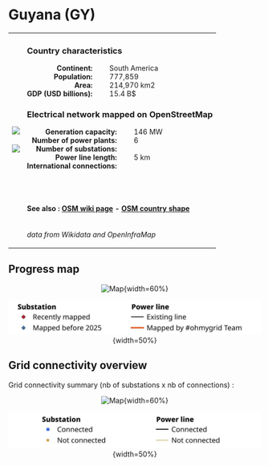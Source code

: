 # Guyana (GY)

<table width="90%">
<tr>
<td>
<img src="http://commons.wikimedia.org/wiki/Special:FilePath/Flag%20of%20Guyana.svg" width="250">
<br><br>
<img src="http://commons.wikimedia.org/wiki/Special:FilePath/GUY%20orthographic.svg" width="250"></td>
<td>
<h3>Country characteristics</h3>
<div style="display: inline-block;text-align:right;margin-right:30px;font-weight: bold;">
Continent:<br>Population:<br>Area:<br>GDP (USD billions):
</div>
<div style="display: inline-block;">
South America<br>777,859<br>214,970 km2<br>15.4 B$
</div>
<h3>Electrical network mapped on OpenStreetMap</h3>
<div style="display: inline-block;text-align:right;margin-right:30px;font-weight: bold;">Generation capacity:<br>
Number of power plants:<br>
Number of substations:<br>
Power line length:<br>
International connections:<br>
</div>
<div style="display: inline-block;">146 MW<br>
6<br>
<br>
5 km<br>
<br>
</div>

<br><br><h4>See also :
<a href="https://wiki.openstreetmap.org/wiki/Power_networks/Guyana" target="_blank">OSM wiki page</a> -
<a href="https://openstreetmap.org/relation/287083" target="_blank">OSM country shape</a>
</h4>

<br><i>data from Wikidata and OpenInfraMap</i>
</td>
</tr>
</table>


## Progress map

<center>

![Map](https://raw.githubusercontent.com/ben10dynartio/ohmygrid-website-files/refs/heads/main/docs/images/maps_countries/GY/high-voltage-network.jpg){width=60%}

![Map](../images/maps_countries_legend_progress.jpg){width=50%}

</center>



## Grid connectivity overview

Grid connectivity summary (nb of substations x nb of connections) :<br>

<center>

![Map](https://raw.githubusercontent.com/ben10dynartio/ohmygrid-website-files/refs/heads/main/docs/images/maps_countries/GY/grid-connectivity.jpg){width=60%}

![Map](../images/maps_countries_legend_grid.jpg){width=50%}

</center>

